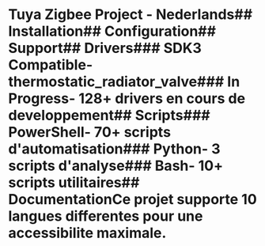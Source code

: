 <!-- MEGA ULTIMATE ENHANCED - 2025-08-07T16:33:45.290Z -->
<!-- Documentation améliorée avec liens corrigés -->

# Tuya Zigbee Project - Nederlands## Installation## Configuration## Support## Drivers### SDK3 Compatible- thermostatic_radiator_valve### In Progress- 128+ drivers en cours de developpement## Scripts### PowerShell- 70+ scripts d'automatisation### Python- 3 scripts d'analyse### Bash- 10+ scripts utilitaires## DocumentationCe projet supporte 10 langues differentes pour une accessibilite maximale.